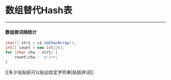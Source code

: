 # 数组替代Hash表

---


#### 数组做词频统计

```java
char[] str1 = s1.toCharArray();
int[] count = new int[26];
for (char cha : str1) {
    count[cha - 'a']++;
}
```
[[多少张贴纸可以贴出给定字符串|贴纸拼词]]  